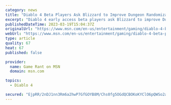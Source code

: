 ```yaml
---
category: news
title: "Diablo 4 Beta Players Ask Blizzard to Improve Dungeon Randomization"
excerpt: "Diablo 4 early access beta players ask Blizzard to improve Dungeon randomization, criticizing floor layout and puzzle restrictions."
publishedDateTime: 2023-03-19T15:04:37Z
originalUrl: "https://www.msn.com/en-us/entertainment/gaming/diablo-4-beta-players-ask-blizzard-to-improve-dungeon-randomization/ar-AA18PrbA"
webUrl: "https://www.msn.com/en-us/entertainment/gaming/diablo-4-beta-players-ask-blizzard-to-improve-dungeon-randomization/ar-AA18PrbA"
type: article
quality: 67
heat: 67
published: false

provider:
  name: Game Rant on MSN
  domain: msn.com

topics:
  - Diablo 4

secured: "EjpRR/2nDJ1nn3Rm6a2hwP7GfGOYB8M/Chs0fg5OGdQCBOKoKYClO6pQWSo2aE/qCjLifngnub3+98dKnbHbEijgZGcRW9ltVLec9U48X6n9gsCYT3k6KdzbT3R0NMb4Bw41G5NbdOTRkXY1gFIVqXM7navZuu/qidjSjsJL3Xc7tfflYj4rNJXJBO0xfTMXJRrpEl7B4mV7ubFbxkY02Bp9mWMl7W4Z2/4Wnid+f0c/vE8CmVtKW5XyzFCFkw57bRG03aoMEVPqP0dyZ98ygk6XjRzTncmLFRPW7CnclbZXsnpRi/8CzWU0MFQqaYaTq0uVs4iQtLOqwafsqX1MLBvvjMp93UQ1cTf166ekZEk=;rlIkjU5Pz0DEEfFu7An4vQ=="
---
```


